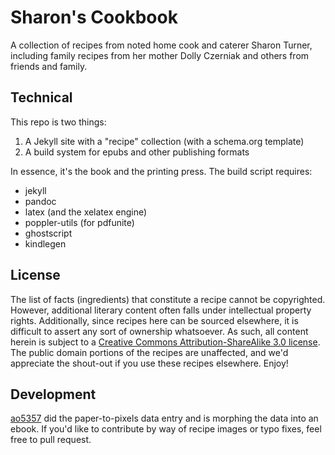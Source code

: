 # Sharon's Cookbook

A collection of recipes from noted home cook and caterer Sharon Turner, including
family recipes from her mother Dolly Czerniak and others from friends and family.

## Technical

This repo is two things:

  1. A Jekyll site with a "recipe" collection (with a schema.org template)
  2. A build system for epubs and other publishing formats

In essence, it's the book and the printing press. The build script requires:

  * jekyll
  * pandoc
  * latex (and the xelatex engine)
  * poppler-utils (for pdfunite)
  * ghostscript
  * kindlegen

## License
The list of facts (ingredients) that constitute a recipe cannot be copyrighted.
However, additional literary content often falls under intellectual property rights.
Additionally, since recipes here can be sourced elsewhere, it is difficult to
assert any sort of ownership whatsoever. As such, all content herein is subject to
a [Creative Commons Attribution-ShareAlike 3.0 license](http://creativecommons.org/licenses/by-sa/3.0/).
The public domain portions of the recipes are unaffected, and we'd appreciate the
shout-out if you use these recipes elsewhere. Enjoy!

## Development
[ao5357](https://github.com/ao5357) did the paper-to-pixels data entry and is
morphing the data into an ebook. If you'd like to contribute by way of recipe
images or typo fixes, feel free to pull request.
